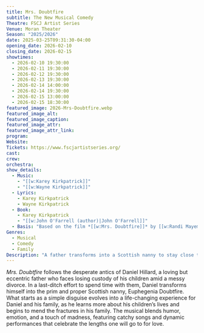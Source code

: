 ```yaml
---
title: Mrs. Doubtfire
subtitle: The New Musical Comedy
Theatre: FSCJ Artist Series
Venue: Moran Theater
Season: "2025/2026"
date: 2025-03-25T09:31:30-04:00
opening_date: 2026-02-10
closing_date: 2026-02-15
showtimes:
  - 2026-02-10 19:30:00
  - 2026-02-11 19:30:00
  - 2026-02-12 19:30:00
  - 2026-02-13 19:30:00
  - 2026-02-14 14:00:00
  - 2026-02-14 19:30:00
  - 2026-02-15 13:00:00
  - 2026-02-15 18:30:00
featured_image: 2026-Mrs-Doubtfire.webp
featured_image_alt: 
featured_image_caption: 
featured_image_attr: 
featured_image_attr_link: 
program:
Website: 
Tickets: https://www.fscjartistseries.org/
cast:
crew:
orchestra:
show_details: 
  - Music: 
    - "[[w:Karey Kirkpatrick]]"
    - "[[w:Wayne Kirkpatrick]]"
  - Lyrics: 
    - Karey Kirkpatrick
    - Wayne Kirkpatrick
  - Book: 
    - Karey Kirkpatrick
    - "[[w:John O'Farrell (author)|John O'Farrell]]"
  - Basis: "Based on the film *[[w:Mrs. Doubtfire]]* by [[w:Randi Mayem Singer]] and [[w:Lesile Dixon]], adapted from the novel *Alias Madame Doubtfire* by [[w:Anne Fine]]"
Genres:
  - Musical
  - Comedy
  - Family
Description: "A father transforms into a Scottish nanny to stay close to his children, leading to hilarious situations and heartfelt revelations."
---
```

*Mrs. Doubtfire* follows the desperate antics of Daniel Hillard, a loving but eccentric father who faces losing custody of his children amid a messy divorce. In a last-ditch effort to spend time with them, Daniel transforms himself into the prim and proper Scottish nanny, Euphegenia Doubtfire. What starts as a simple disguise evolves into a life-changing experience for Daniel and his family, as he learns more about his children’s lives and begins to mend the fractures in his family. The musical blends humor, emotion, and a touch of madness, featuring catchy songs and dynamic performances that celebrate the lengths one will go to for love.